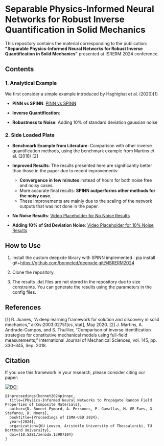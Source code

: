 # Separable Physics-Informed Neural Networks for Robust Inverse Quantification in Solid Mechanics

This repository contains the material corresponding to the publication: **"Separable Physics-Informed Neural Networks for Robust Inverse Quantification in Solid Mechanics"** presented at ISRERM 2024 conference.

## Contents

### 1. Analytical Example
We first consider a simple example introduced by Haghighat et al. (2020)[1]

- **PINN vs SPINN**:
[PINN vs SPINN](path/to/video)

- **Inverse Quantification**:

- **Robustness to Noise**: Adding 10% of standard deviation gaussian noise

### 2. Side Loaded Plate
- **Benchmark Example from Literature**: Comparison with other inverse quantification methods, using the benchmark example from Martins et al. (2018) [2]
- **Improved Results**: The results presented here are significantly better than those in the paper due to recent improvements:
    - **Convergence in few minutes** instead of hours for both noise free and noisy cases.
    - More accurate final results: **SPINN outperforms other methods for the noisy case**.
    - These improvements are mainly due to the scaling of the network outputs that was not done in the paper.

- **No Noise Results**: [Video Placeholder for No Noise Results](path/to/video)
- **Adding 10% of Std Deviation Noise**: [Video Placeholder for 10% Noise Results](path/to/video)

## How to Use
1. Install the custom deepxde library with SPINN implemented :
pip install git+https://github.com/bonneted/deepxde.git@ISRERM2024

2. Clone the repository.
3. The results .dat files are not stored in the repository due to size constraints. You can generate the results using the parameters in the config files.

## References
[1] R. Juanes, “A deep learning framework for solution and discovery in solid mechanics,” arXiv:2003.02751[cs, stat], May 2020.
[2] J. Martins, A. Andrade-Campos, and S. Thuillier, “Comparison of inverse identification strategies for constitutive mechanical models using full-field measurements,” International Journal of Mechanical Sciences, vol. 145, pp. 330–345, Sep. 2018.

## Citation
If you use this framework in your research, please consider citing our paper:

[![DOI](https://zenodo.org/badge/DOI/10.5281/zenodo.13907104.svg)](https://doi.org/10.5281/zenodo.13907104)

    @inproceedings{bonnet2024pinnpc,
      title={Physics-Informed Neural Networks to Propagate Random Field Properties of Composite Materials},
      author={D. Bonnet-Eymard, A. Persoons, P. Gavallas, M. GR Faes, G. Stefanou, D. Moens},
      booktitle={Proceedings of ISMA-USD 2024},
      year={2024},
      organization={KU Leuven, Aristotle University of Thessaloniki, TU Dortmund University},
      doi={10.5281/zenodo.13907104}
    }